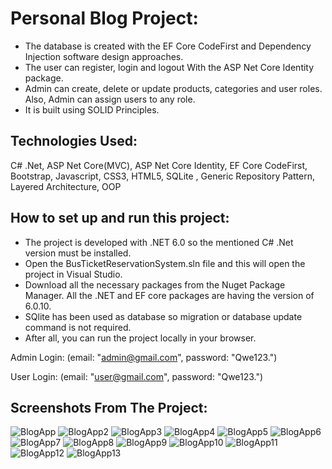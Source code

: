 # Personal Blog Project:

- The database is created with the EF Core CodeFirst and Dependency Injection software design approaches.
- The user can register, login and logout With the ASP Net Core Identity package.
- Admin can create, delete or update products, categories and user roles. Also, Admin can assign users to any role.
- It is built using SOLID Principles.

## Technologies Used:
C# .Net, ASP Net Core(MVC), ASP Net Core Identity, EF Core CodeFirst, Bootstrap, Javascript, CSS3, HTML5, SQLite , Generic Repository Pattern, Layered Architecture, OOP

## How to set up and run this project:
- The project is developed with .NET 6.0 so the mentioned C# .Net version must be installed.
- Open the BusTicketReservationSystem.sln file and this will open the project in Visual Studio.
- Download all the necessary packages from the Nuget Package Manager. All the .NET and EF core packages are having the version of 6.0.10.
- SQlite has been used as database so migration or database update command is not required.
- After all, you can run the project locally in your browser.

Admin Login: (email: "admin@gmail.com", password: "Qwe123.")

User Login: (email: "user@gmail.com", password: "Qwe123.")

## Screenshots From The Project:

![BlogApp](https://user-images.githubusercontent.com/61376904/216997915-f94a4b05-e144-4862-91cd-016666ad773b.png)
![BlogApp2](https://user-images.githubusercontent.com/61376904/216998008-a8e0d65b-09a1-4381-8d94-83b72c7f8b78.png)
![BlogApp3](https://user-images.githubusercontent.com/61376904/216998064-722417fa-86a0-42b9-b649-9007ffeab8c0.png)
![BlogApp4](https://user-images.githubusercontent.com/61376904/216998128-9c973e2a-8659-4185-81fa-4555df858dab.png)
![BlogApp5](https://user-images.githubusercontent.com/61376904/216998137-8521627f-5f1f-456a-9394-500622ac7e66.png)
![BlogApp6](https://user-images.githubusercontent.com/61376904/216998152-f92a0eea-f077-4243-baa6-bd2f4da7bcc6.png)
![BlogApp7](https://user-images.githubusercontent.com/61376904/216998160-b0a8fb41-d428-43ff-aed0-5b87291fa784.png)
![BlogApp8](https://user-images.githubusercontent.com/61376904/216998170-7b945a20-db4b-4ded-bd51-c815e3518dca.png)
![BlogApp9](https://user-images.githubusercontent.com/61376904/216998177-c1aac4a8-3a1b-442d-ace1-ead6afb77799.png)
![BlogApp10](https://user-images.githubusercontent.com/61376904/216998191-525e4f16-906d-49e1-9171-97dafeeb88e5.png)
![BlogApp11](https://user-images.githubusercontent.com/61376904/216998208-ebf30e95-bed4-48ae-8ae2-e969f3aedc8f.png)
![BlogApp12](https://user-images.githubusercontent.com/61376904/216998221-070946f5-6965-4e8d-a5d8-c6a0b8d4ceb2.png)
![BlogApp13](https://user-images.githubusercontent.com/61376904/216998242-f5f747e8-fc45-466c-ae72-98af6a762bc1.png)

